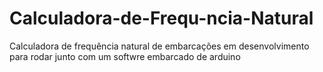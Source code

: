 # Calculadora-de-Frequ-ncia-Natural
Calculadora de frequência natural de embarcações em desenvolvimento para rodar junto com um softwre embarcado de arduino
